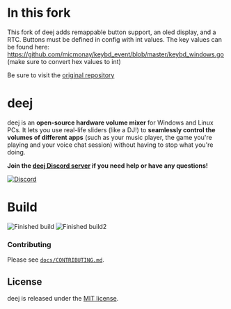 # In this fork

This fork of deej adds remappable button support, an oled display, and a RTC. Buttons must be defined in config with int values. The key values can be found here: https://github.com/micmonay/keybd_event/blob/master/keybd_windows.go (make sure to convert hex values to int)

Be sure to visit the [original repository](https://github.com/omriharel/deej)

# deej

deej is an **open-source hardware volume mixer** for Windows and Linux PCs. It lets you use real-life sliders (like a DJ!) to **seamlessly control the volumes of different apps** (such as your music player, the game you're playing and your voice chat session) without having to stop what you're doing.

**Join the [deej Discord server](https://discord.gg/nf88NJu) if you need help or have any questions!**

[![Discord](https://img.shields.io/discord/702940502038937667?logo=discord)](https://discord.gg/nf88NJu)

# Build


![Finished build]([https://imgur.com/X7Vv9zY](https://imgur.com/X7Vv9zY))
![Finished build2](https://imgur.com/a/mlYosEw)
### Contributing

Please see [`docs/CONTRIBUTING.md`](./docs/CONTRIBUTING.md).

## License

deej is released under the [MIT license](./LICENSE).
